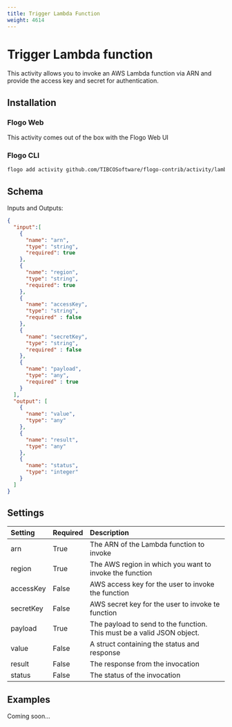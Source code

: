 ```yaml
---
title: Trigger Lambda Function
weight: 4614
---
```

# Trigger Lambda function
This activity allows you to invoke an AWS Lambda function via ARN and provide the access key and secret for authentication.

## Installation
### Flogo Web
This activity comes out of the box with the Flogo Web UI
### Flogo CLI
```bash
flogo add activity github.com/TIBCOSoftware/flogo-contrib/activity/lambda
```

## Schema
Inputs and Outputs:

```json
{
  "input":[
    {
      "name": "arn",
      "type": "string",
      "required": true
    },
    {
      "name": "region",
      "type": "string",
      "required": true
    },
    {
      "name": "accessKey",
      "type": "string",
      "required" : false
    },
    {
      "name": "secretKey",
      "type": "string",
      "required" : false
    },
    {
      "name": "payload",
      "type": "any",
      "required" : true
    }
  ],
  "output": [
    {
      "name": "value",
      "type": "any"
    },
    {
      "name": "result",
      "type": "any"
    },
    {
      "name": "status",
      "type": "integer"
    }
  ]
}
```

## Settings
| Setting     | Required | Description |
|:------------|:---------|:------------|
| arn         | True     | The ARN of the Lambda function to invoke      |
| region      | True     | The AWS region in which you want to invoke the function |
| accessKey   | False    | AWS access key for the user to invoke the function |
| secretKey   | False    | AWS secret key for the user to invoke te function |
| payload     | True     | The payload to send to the function. This must be a valid JSON object. |
| value       | False    | A struct containing the status and response    |
| result      | False    | The response from the invocation |
| status      | False    | The status of the invocation |

## Examples
Coming soon...